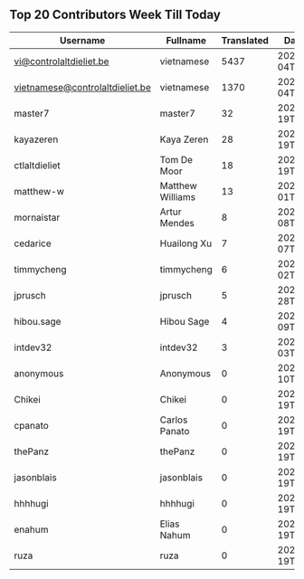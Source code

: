 ## Top 20 Contributors Week Till Today ##
|Username|Fullname|Translated|DateJoined|Language|
|--------|--------|----------|----------|-------|
|vi@controlaltdieliet.be|vietnamese|5437|2023-09-04T13:53:13.||
|vietnamese@controlaltdieliet.be|vietnamese|1370|2023-09-04T13:42:46.||
|master7|master7|32|2020-06-19T18:20:39.|pl|
|kayazeren|Kaya Zeren|28|2020-06-19T07:05:24Z|tr|
|ctlaltdieliet|Tom De Moor|18|2020-06-19T16:30:47Z|nl|
|matthew-w|Matthew Williams|13|2021-03-01T11:40:28.|en_AU|
|mornaistar|Artur Mendes|8|2023-09-08T09:07:14.|pt|
|cedarice|Huailong Xu|7|2023-09-07T09:56:10.|zh_Hans|
|timmycheng|timmycheng|6|2023-06-02T06:14:18.|zh_Hans|
|jprusch|jprusch|5|2021-06-28T12:00:18.|de|
|hibou.sage|Hibou Sage|4|2023-09-09T12:48:41.|fr|
|intdev32|intdev32|3|2023-09-03T03:58:30.|ko|
|anonymous|Anonymous|0|2020-06-10T18:34:14.||
|Chikei|Chikei|0|2020-06-19T18:18:51Z|zh_Hant|
|cpanato|Carlos Panato|0|2020-06-19T18:18:53Z||
|thePanz|thePanz|0|2020-06-19T18:18:53Z|it|
|jasonblais|jasonblais|0|2020-06-19T18:18:54Z||
|hhhhugi|hhhhugi|0|2020-06-19T18:18:56.||
|enahum|Elias  Nahum|0|2020-06-19T18:18:56Z|es|
|ruza|ruza|0|2020-06-19T18:18:57.||
